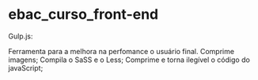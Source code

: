 # ebac_curso_front-end

Gulp.js:

Ferramenta para a melhora na perfomance o usuário final.
Comprime imagens;
Compila o SaSS e o Less;
Comprime e torna ilegível o código do javaScript;

